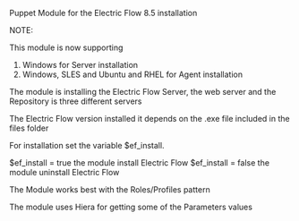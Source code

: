 Puppet Module for the Electric Flow 8.5 installation

NOTE:

This module is now supporting

1) Windows for Server installation
2) Windows, SLES and Ubuntu and RHEL for Agent installation


The module is installing the Electric Flow Server, the web server and the Repository is three different servers

The Electric Flow version installed it depends on the .exe file included in the files folder

For installation set the variable $ef_install.

$ef_install =  true the module install Electric Flow
$ef_install = false the module uninstall Electric Flow


The Module works best with the Roles/Profiles pattern

The module uses Hiera for getting some of the Parameters values
